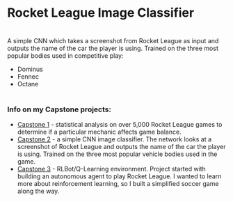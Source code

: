 # Rocket League Image Classifier
#
A simple CNN which takes a screenshot from Rocket League as input and outputs the name of the car the player is using. Trained on the three most popular bodies used in competitive play:
- Dominus
- Fennec
- Octane
#
#


### Info on my Capstone projects:
- [Capstone 1]() -
statistical analysis on over 5,000 Rocket League games to determine if a particular mechanic affects game balance.
- [Capstone 2]() -
a simple CNN image classifier. The network looks at a screenshot of Rocket League and outputs the name of the car the player is using. Trained on the three most popular vehicle bodies used in the game.
- [Capstone 3]() -
RLBot/Q-Learning environment. Project started with building an autonomous agent to play Rocket League. I wanted to learn more about reinforcement learning, so I built a simplified soccer game along the way.
